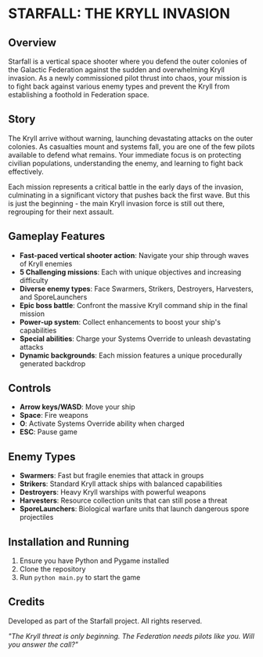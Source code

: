 # STARFALL: THE KRYLL INVASION

## Overview
Starfall is a vertical space shooter where you defend the outer colonies of the Galactic Federation against the sudden and overwhelming Kryll invasion. As a newly commissioned pilot thrust into chaos, your mission is to fight back against various enemy types and prevent the Kryll from establishing a foothold in Federation space.

## Story
The Kryll arrive without warning, launching devastating attacks on the outer colonies. As casualties mount and systems fall, you are one of the few pilots available to defend what remains. Your immediate focus is on protecting civilian populations, understanding the enemy, and learning to fight back effectively. 

Each mission represents a critical battle in the early days of the invasion, culminating in a significant victory that pushes back the first wave. But this is just the beginning - the main Kryll invasion force is still out there, regrouping for their next assault.

## Gameplay Features
- **Fast-paced vertical shooter action**: Navigate your ship through waves of Kryll enemies
- **5 Challenging missions**: Each with unique objectives and increasing difficulty
- **Diverse enemy types**: Face Swarmers, Strikers, Destroyers, Harvesters, and SporeLaunchers
- **Epic boss battle**: Confront the massive Kryll command ship in the final mission
- **Power-up system**: Collect enhancements to boost your ship's capabilities
- **Special abilities**: Charge your Systems Override to unleash devastating attacks
- **Dynamic backgrounds**: Each mission features a unique procedurally generated backdrop

## Controls
- **Arrow keys/WASD**: Move your ship
- **Space**: Fire weapons
- **O**: Activate Systems Override ability when charged
- **ESC**: Pause game

## Enemy Types
- **Swarmers**: Fast but fragile enemies that attack in groups
- **Strikers**: Standard Kryll attack ships with balanced capabilities
- **Destroyers**: Heavy Kryll warships with powerful weapons
- **Harvesters**: Resource collection units that can still pose a threat
- **SporeLaunchers**: Biological warfare units that launch dangerous spore projectiles

## Installation and Running
1. Ensure you have Python and Pygame installed
2. Clone the repository
3. Run `python main.py` to start the game

## Credits
Developed as part of the Starfall project. All rights reserved.

*"The Kryll threat is only beginning. The Federation needs pilots like you. Will you answer the call?"*
